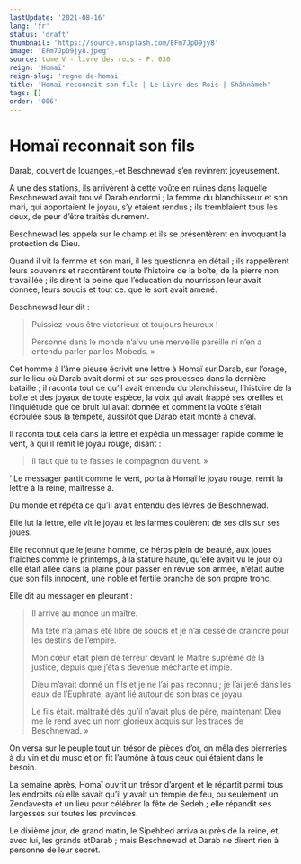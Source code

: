 ```yaml
---
lastUpdate: '2021-08-16'
lang: 'fr'
status: 'draft'
thumbnail: 'https://source.unsplash.com/EFm7JpD9jy8'
image: 'EFm7JpD9jy8.jpeg'
source: tome V - livre des rois - P. 030
reign: 'Homaï'
reign-slug: 'regne-de-homai'
title: 'Homaï reconnait son fils | Le Livre des Rois | Shâhnâmeh'
tags: []
order: '006'
---
```


<!-- LTeX: language=fr -->

# Homaï reconnait son fils

Darab, couvert de louanges,-et Beschnewad s’en revinrent joyeusement.

A une des stations, ils arrivèrent à cette voûte en ruines dans laquelle Beschnewad avait trouvé Darab endormi ; la femme du blanchisseur et son mari, qui apportaient le joyau, s’y étaient rendus ; ils tremblaient tous les deux, de peur d’être traités durement.

Beschnewad les appela sur le champ et ils se présentèrent en invoquant la protection de Dieu.

Quand il vit la femme et son mari, il les questionna en détail ; ils rappelèrent leurs souvenirs et racontèrent toute l’histoire de la boîte, de la pierre non travaillée ; ils dirent la peine que l’éducation du nourrisson leur avait donnée, leurs soucis et tout ce. que le sort avait amené.

Beschnewad leur dit :

> Puissiez-vous être victorieux et toujours heureux !
>
> Personne dans le monde n’a’vu une merveille pareille ni n’en a entendu parler par les Mobeds. »

Cet homme à l’âme pieuse écrivit une lettre à Homaï sur Darab, sur l’orage, sur le lieu où Darab avait dormi et sur ses prouesses dans la dernière bataille ; il raconta tout ce qu’il avait entendu du blanchisseur, l’histoire de la boîte et des joyaux de toute espèce, la voix qui avait frappé ses oreilles et l’inquiétude que ce bruit lui avait donnée et comment la voûte s’était écroulée sous la tempête, aussitôt que Darab était monté à cheval.

Il raconta tout cela dans la lettre et expédia un messager rapide comme le vent, à qui il remit le joyau rouge, disant :

> Il faut que tu te fasses le compagnon du vent. »

’
Le messager partit comme le vent, porta à Homaï le joyau rouge, remit la lettre à la reine, maîtresse à.

Du monde et répéta ce qu’il avait entendu des lèvres de Beschnewad.

Elle lut la lettre, elle vit le joyau et les larmes coulèrent de ses cils sur ses joues.

Elle reconnut que le jeune homme, ce héros plein de beauté, aux joues fraîches comme le printemps, à la stature haute, qu’elle avait vu le jour où elle était allée dans la plaine pour passer en revue son armée, n’était autre que son fils innocent, une noble et fertile branche de son propre tronc.

Elle dit au messager en pleurant :

> Il arrive au monde un maître.
>
> Ma tête n’a jamais été libre de soucis et je n’ai cessé de craindre pour les destins de l’empire.
>
> Mon cœur était plein de terreur devant le Maître suprême de la justice, depuis que j’étais devenue méchante et impie.
>
> Dieu m’avait donné un fils et je ne l’ai pas reconnu ; je l’ai jeté dans les eaux de l’Euphrate, ayant lié autour de son bras ce joyau.
>
> Le fils était. maltraité dès qu’il n’avait plus de père, maintenant Dieu me le rend avec un nom glorieux acquis sur les traces de Beschnewad. »

On versa sur le peuple tout un trésor de pièces d’or, on mêla des pierreries à du vin et du musc et on fit l’aumône à tous ceux qui étaient dans le besoin.

La semaine après, Homaï ouvrit un trésor d’argent et le répartit parmi tous les endroits où elle savait qu’il y avait un temple de feu, ou seulement un Zendavesta et un lieu pour célébrer la fête de Sedeh ; elle répandit ses largesses sur toutes les provinces.

Le dixième jour, de grand matin, le Sipehbed arriva auprès de la reine, et, avec lui, les grands etDarab ; mais Beschnewad et Darab ne dirent rien à personne de leur secret.
